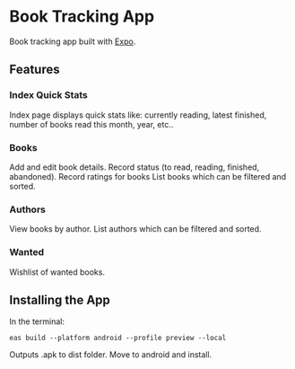 # Book Tracking App

Book tracking app built with [Expo](https://expo.dev).

## Features

### Index Quick Stats

Index page displays quick stats like: currently reading, latest finished, number of books read this month, year, etc..

### Books

Add and edit book details.
Record status (to read, reading, finished, abandoned).
Record ratings for books
List books which can be filtered and sorted.

### Authors

View books by author.
List authors which can be filtered and sorted.

### Wanted

Wishlist of wanted books.

## Installing the App

In the terminal:

```
eas build --platform android --profile preview --local
```

Outputs .apk to dist folder. Move to android and install.
